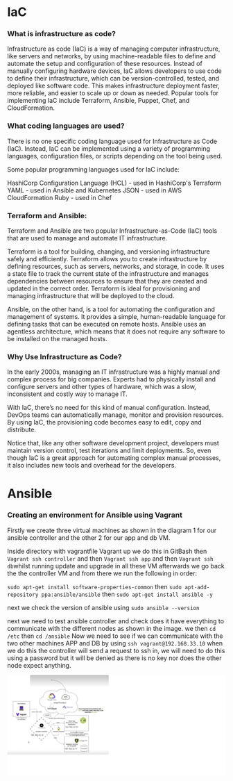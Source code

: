 
# IaC

### What is infrastructure as code?
Infrastructure as code (IaC) is a way of managing computer infrastructure, like servers and networks, by using machine-readable files to define and automate the setup and configuration of these resources. Instead of manually configuring hardware devices, IaC allows developers to use code to define their infrastructure, which can be version-controlled, tested, and deployed like software code. This makes infrastructure deployment faster, more reliable, and easier to scale up or down as needed. Popular tools for implementing IaC include Terraform, Ansible, Puppet, Chef, and CloudFormation.

### What coding languages are used?

There is no one specific coding language used for Infrastructure as Code (IaC). Instead, IaC can be implemented using a variety of programming languages, configuration files, or scripts depending on the tool being used.

Some popular programming languages used for IaC include:

HashiCorp Configuration Language (HCL) - used in HashiCorp's Terraform
YAML - used in Ansible and Kubernetes
JSON - used in AWS CloudFormation
Ruby - used in Chef


### Terraform and Ansible:

Terraform and Ansible are two popular Infrastructure-as-Code (IaC) tools that are used to manage and automate IT infrastructure. 

Terraform is a tool for building, changing, and versioning infrastructure safely and efficiently.
Terraform allows you to create infrastructure by defining resources, such as servers, networks, and storage, in code. It uses a state file to track the current state of the infrastructure and manages dependencies between resources to ensure that they are created and updated in the correct order. Terraform is ideal for provisioning and managing infrastructure that will be deployed to the cloud.

Ansible, on the other hand, is a tool for automating the configuration and management of systems. It provides a simple, human-readable language for defining tasks that can be executed on remote hosts. Ansible uses an agentless architecture, which means that it does not require any software to be installed on the managed hosts. 



### Why Use Infrastructure as Code?
In the early 2000s, managing an IT infrastructure was a highly manual and complex process for big companies. Experts had to physically install and configure servers and other types of hardware, which was a slow, inconsistent and costly way to manage IT. 

With IaC, there’s no need for this kind of manual configuration. Instead, DevOps teams can automatically manage, monitor and provision resources. By using IaC, the provisioning code becomes easy to edit, copy and distribute.

Notice that, like any other software development project, developers must maintain version control, test iterations and limit deployments. So, even though IaC is a great approach for automating complex manual processes, it also includes new tools and overhead for the developers.





# Ansible

### Creating an environment for Ansible using Vagrant

Firstly we create three virtual machines as shown in the diagram 1 for our ansible controller and the other 2 for our app and db VM.

Inside directory with vagrantfile Vagrant up we do this in GitBash
then
`Vagrant ssh controller` and then `Vagrant ssh app` and then `Vagrant ssh db`whilst running update and upgrade in all these VM afterwards we go back the the controller VM and from there we run the following in order:

`sudo apt-get install software-properties-common`
then 
`sudo apt-add-repository ppa:ansible/ansible`
then
`sudo apt-get install ansible -y`

next we check the version of ansible using `sudo ansible --version`

next we need to test ansible controller and check does it have everything to communicate with the different nodes as shown in the image.
we then `cd /etc` then `cd /ansible` 
Now we need to see if we can communicate with the two other machines APP and DB by using `ssh vagrant@192.168.33.10`
when we do this the controller will send a request to ssh in, we will need to do this using a password but it will be denied as there is no key nor does the other node expect anything.






![Alt text](images/ansible.png)



